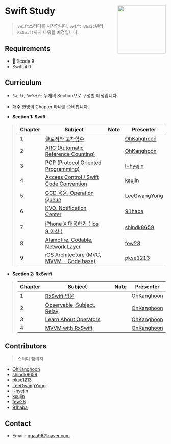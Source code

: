 # Swift Study <img src = "https://blog.tomasmahrik.com/wp-content/uploads/2015/06/swift.jpg" width = 150  align = right>

> `Swift`스터디를 시작합니다. `Swift Basic`부터 `RxSwift`까지 다뤄볼 예정입니다.



## Requirements

* 🔨  Xcode 9
* Swift 4.0



## Curriculum

*  `Swift`, `RxSwift` 두개의 Section으로 구성할 예정입니다.
* 매주 한명이 Chapter 하나를 준비합니다.



* **Section 1: Swift**

> | Chapter | Subject                                  | Note | Presenter                                |
> | ------- | ---------------------------------------- | ---- | ---------------------------------------- |
> | 1       | [클로저와 고차함수](https://github.com/OhKanghoon/SwiftStudy/blob/master/Closure_High_order_function.md) |      | [OhKanghoon](https://github.com/OhKanghoon) |
> | 2       | [ARC (Automatic Reference Counting)](https://github.com/OhKanghoon/SwiftStudy/blob/master/ARC.md)   |      | [OhKanghoon](https://github.com/OhKanghoon) |
> | 3       | [POP (Protocol Oriented Programming)](https://github.com/OhKanghoon/SwiftStudy/blob/master/POP.md)  |      | [l-hyejin](https://github.com/l-hyejin)  |
> | 4       | [Access Control / Swift Code Convention](https://github.com/OhKanghoon/SwiftStudy/blob/master/Access_control_Code_convention.md) |      | [ksujin](https://github.com/ksujin)      |
> | 5       | [GCD 응용, Operation Queue](https://github.com/OhKanghoon/SwiftStudy/blob/master/Concurrency%20Programming.md)              |      | [LeeGwangYong](https://github.com/LeeGwangYong) |
> | 6       | [KVO, Notification Center](https://github.com/OhKanghoon/SwiftStudy/blob/master/Notification%2C%20KVO.md)             |      | [91haba](https://github.com/91haba)      |
> | 7       | [iPhone X 대응하기 ( ios 9 이상 )](https://github.com/OhKanghoon/SwiftStudy/blob/master/iphoneX%20%EB%8C%80%EC%9D%91.md)           |      | [shindk8659](https://github.com/shindk8659) |
> | 8       | [Alamofire, Codable, Network Layer](https://github.com/OhKanghoon/SwiftStudy/blob/master/Alamofire_Codable.md)                |      | [few28](https://github.com/few28)        |
> | 9       | [iOS Architecture (MVC, MVVM - Code base)](https://github.com/OhKanghoon/SwiftStudy/blob/master/Architecture.md) |      | [pkse1213](https://github.com/pkse1213)  |



* **Section 2: RxSwift**

> | Chapter | Subject                                  | Note | Presenter                                |
> | ------- | ---------------------------------------- | ---- | ---------------------------------------- |
> | 1       | [RxSwift 입문](https://medium.com/@ggaa96/rxswift-1-rxswift-%EC%9E%85%EB%AC%B8-67bfdbd91969) |      | [OhKanghoon](https://github.com/OhKanghoon) |
> | 2       | [Observable, Subject, Relay](https://medium.com/@ggaa96/rxswift-2-observable-subject-relay-8fcd9b01913d) |      | [OhKanghoon](https://github.com/OhKanghoon) |
> | 3       | [Learn About Operators](https://medium.com/@ggaa96/rxswift-3-learn-about-operators-99bd1c44a5f9) |      | [OhKanghoon](https://github.com/OhKanghoon) |
> | 4       | [MVVM with RxSwift](https://medium.com/@ggaa96/rxswift-4-mvvm-with-rxswift-17a9b6d43746) |      | [OhKanghoon](https://github.com/OhKanghoon) |


## Contributors

> 스터디 참여자

* [OhKanghoon](https://github.com/OhKanghoon)
* [shindk8659](https://github.com/shindk8659)
* [pkse1213](https://github.com/pkse1213)
* [LeeGwangYong](https://github.com/LeeGwangYong)
* [l-hyejin](https://github.com/l-hyejin)
* [ksujin](https://github.com/ksujin)
* [few28](https://github.com/few28)
* [91haba](https://github.com/91haba)



## Contact

- Email : ggaa96@naver.com
